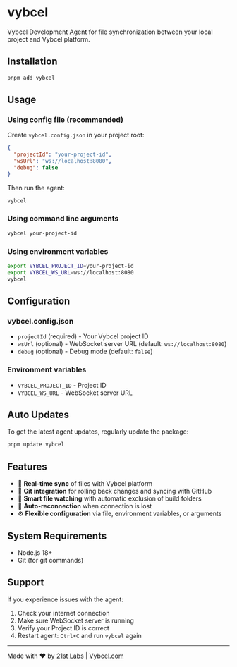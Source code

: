 # vybcel

Vybcel Development Agent for file synchronization between your local project and Vybcel platform.

## Installation

```bash
pnpm add vybcel
```

## Usage

### Using config file (recommended)

Create `vybcel.config.json` in your project root:

```json
{
  "projectId": "your-project-id",
  "wsUrl": "ws://localhost:8080",
  "debug": false
}
```

Then run the agent:

```bash
vybcel
```

### Using command line arguments

```bash
vybcel your-project-id
```

### Using environment variables

```bash
export VYBCEL_PROJECT_ID=your-project-id
export VYBCEL_WS_URL=ws://localhost:8080
vybcel
```

## Configuration

### vybcel.config.json

- `projectId` (required) - Your Vybcel project ID
- `wsUrl` (optional) - WebSocket server URL (default: `ws://localhost:8080`)
- `debug` (optional) - Debug mode (default: `false`)

### Environment variables

- `VYBCEL_PROJECT_ID` - Project ID
- `VYBCEL_WS_URL` - WebSocket server URL

## Auto Updates

To get the latest agent updates, regularly update the package:

```bash
pnpm update vybcel
```

## Features

- 🔄 **Real-time sync** of files with Vybcel platform
- 🔗 **Git integration** for rolling back changes and syncing with GitHub
- 📁 **Smart file watching** with automatic exclusion of build folders
- 🚀 **Auto-reconnection** when connection is lost
- ⚙️ **Flexible configuration** via file, environment variables, or arguments

## System Requirements

- Node.js 18+
- Git (for git commands)

## Support

If you experience issues with the agent:

1. Check your internet connection
2. Make sure WebSocket server is running
3. Verify your Project ID is correct
4. Restart agent: `Ctrl+C` and run `vybcel` again

---

Made with ❤️ by [21st Labs](https://21st.dev) | [Vybcel.com](https://vybcel.com)
